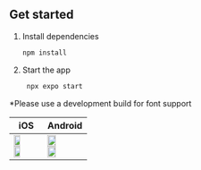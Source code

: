 ## Get started

1. Install dependencies

   ```bash
   npm install
   ```

2. Start the app

   ```bash
    npx expo start
   ```

*Please use a development build for font support

| iOS  | Android |
| ------------- | ------------- |
| <img src="https://github.com/user-attachments/assets/060be4bc-a136-4789-8a06-2a51b7521038" width="49%" /> <img src="https://github.com/user-attachments/assets/fa330885-9a3c-43b7-b520-b4cf07dbd505" width="49%" />  | <img src="https://github.com/user-attachments/assets/c6aecd86-eadc-4c38-accf-ea96d2e43d4f" width="49%" /> <img src="https://github.com/user-attachments/assets/e7730efb-26e7-449e-bab6-77bb80832141" width="49%" />  |
